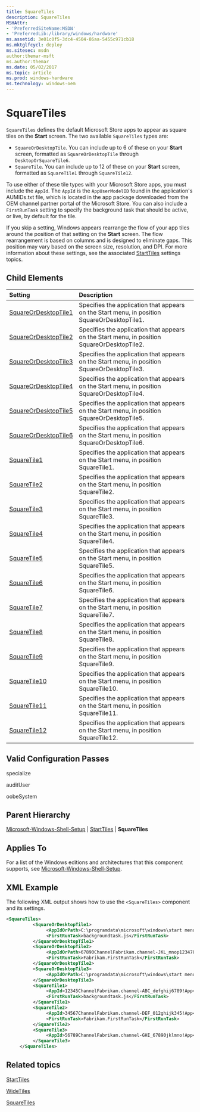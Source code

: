 ```yaml
---
title: SquareTiles
description: SquareTiles
MSHAttr:
- 'PreferredSiteName:MSDN'
- 'PreferredLib:/library/windows/hardware'
ms.assetid: 3e01c0f5-3dc4-4504-86aa-5455c971cb18
ms.mktglfcycl: deploy
ms.sitesec: msdn
author:themar-msft
ms.author:themar
ms.date: 05/02/2017
ms.topic: article
ms.prod: windows-hardware
ms.technology: windows-oem
---
```

# SquareTiles

`SquareTiles` defines the default Microsoft Store apps to appear as square tiles on the **Start** screen. The two available `SquareTiles` types are:

* `SquareOrDesktopTile`. You can include up to 6 of these on your **Start** screen, formatted as `SquareOrDesktopTile` through `DesktopOrSquareTile6`.
* `SquareTile`. You can include up to 12 of these on your **Start** screen, formatted as `SquareTile1` through `SquareTile12`.

To use either of these tile types with your Microsoft Store apps, you must include the `AppId`. The `AppId` is the `AppUserModelID` found in the application's AUMIDs.txt file, which is located in the app package downloaded from the OEM channel partner portal of the Microsoft Store. You can also include a `FirstRunTask` setting to specify the background task that should be active, or live, by default for the tile.

If you skip a setting, Windows appears rearrange the flow of your app tiles around the position of that setting on the **Start** screen. The flow rearrangement is based on columns and is designed to eliminate gaps. This position may vary based on the screen size, resolution, and DPI. For more information about these settings, see the associated [StartTiles](microsoft-windows-shell-setup-starttiles.md) settings topics.

## Child Elements

| Setting                 | Description                                                                           |
|:------------------------|:--------------------------------------------------------------------------------------|
|[SquareOrDesktopTile1](microsoft-windows-shell-setup-starttiles-squaretiles-squareordesktoptile1.md)|Specifies the application that appears on the Start menu, in position SquareOrDesktopTile1.|
|[SquareOrDesktopTile2](microsoft-windows-shell-setup-starttiles-squaretiles-squareordesktoptile2.md)|Specifies the application that appears on the Start menu, in position SquareOrDesktopTile2.|
|[SquareOrDesktopTile3](microsoft-windows-shell-setup-starttiles-squaretiles-squareordesktoptile3.md)|Specifies the application that appears on the Start menu, in position SquareOrDesktopTile3.|
|[SquareOrDesktopTile4](microsoft-windows-shell-setup-starttiles-squaretiles-squareordesktoptile4.md)|Specifies the application that appears on the Start menu, in position SquareOrDesktopTile4.|
|[SquareOrDesktopTile5](microsoft-windows-shell-setup-starttiles-squaretiles-squareordesktoptile5.md)|Specifies the application that appears on the Start menu, in position SquareOrDesktopTile5.|
|[SquareOrDesktopTile6](microsoft-windows-shell-setup-starttiles-squaretiles-squareordesktoptile6.md)|Specifies the application that appears on the Start menu, in position SquareOrDesktopTile6.|
|[SquareTile1](microsoft-windows-shell-setup-starttiles-squaretiles-squaretile1.md)|Specifies the application that appears on the Start menu, in position SquareTile1.|
|[SquareTile2](microsoft-windows-shell-setup-starttiles-squaretiles-squaretile2.md)|Specifies the application that appears on the Start menu, in position SquareTile2.|
|[SquareTile3](microsoft-windows-shell-setup-starttiles-squaretiles-squaretile3.md)|Specifies the application that appears on the Start menu, in position SquareTile3.|
|[SquareTile4](microsoft-windows-shell-setup-starttiles-squaretiles-squaretile4.md)|Specifies the application that appears on the Start menu, in position SquareTile4.|
|[SquareTile5](microsoft-windows-shell-setup-starttiles-squaretiles-squaretile5.md)|Specifies the application that appears on the Start menu, in position SquareTile5.|
|[SquareTile6](microsoft-windows-shell-setup-starttiles-squaretiles-squaretile6.md)|Specifies the application that appears on the Start menu, in position SquareTile6.|
|[SquareTile7](microsoft-windows-shell-setup-starttiles-squaretiles-squaretile7.md)|Specifies the application that appears on the Start menu, in position SquareTile7.|
|[SquareTile8](microsoft-windows-shell-setup-starttiles-squaretiles-squaretile8.md)|Specifies the application that appears on the Start menu, in position SquareTile8.|
|[SquareTile9](microsoft-windows-shell-setup-starttiles-squaretiles-squaretile9.md)|Specifies the application that appears on the Start menu, in position SquareTile9.|
|[SquareTile10](microsoft-windows-shell-setup-starttiles-squaretiles-squaretile10.md)|Specifies the application that appears on the Start menu, in position SquareTile10.|
|[SquareTile11](microsoft-windows-shell-setup-starttiles-squaretiles-squaretile11.md)|Specifies the application that appears on the Start menu, in position SquareTile11.|
|[SquareTile12](microsoft-windows-shell-setup-starttiles-squaretiles-squaretile12.md)|Specifies the application that appears on the Start menu, in position SquareTile12.|

## Valid Configuration Passes

specialize

auditUser

oobeSystem

## Parent Hierarchy

[Microsoft-Windows-Shell-Setup](microsoft-windows-shell-setup.md) | [StartTiles](microsoft-windows-shell-setup-starttiles.md) | **SquareTiles**

## Applies To

For a list of the Windows editions and architectures that this component supports, see [Microsoft-Windows-Shell-Setup](microsoft-windows-shell-setup.md).

## XML Example

The following XML output shows how to use the `<SquareTiles>` component and its settings.

```XML
<SquareTiles>
          <SquareOrDesktopTile1>
               <AppIdOrPath>C:\programdata\microsoft\windows\start menu\programs\desktoptile1.lnk</AppIdOrPath>
               <FirstRunTask>backgroundtask.js</FirstRunTask>
          </SquareOrDesktopTile1>
          <SquareOrDesktopTile2>
               <AppIdOrPath>67890ChannelFabrikam.channel-JKL_mnop1234789!App</AppIdOrPath>
               <FirstRunTask>Fabrikam.FirstRunTask</FirstRunTask>
          </SquareOrDesktopTile2>
          <SquareOrDesktopTile3>
               <AppIdOrPath>C:\programdata\microsoft\windows\start menu\programs\desktoptile3.lnk</AppIdOrPath>
          </SquareOrDesktopTile3>
          <SquareTile1>
               <AppId>12345ChannelFabrikam.channel-ABC_defghij6789!App</AppId>
               <FirstRunTask>backgroundtask.js</FirstRunTask>
          </SquareTile1>
          <SquareTile2>
               <AppId>34567ChannelFabrikam.channel-DEF_012ghijk345!App</AppId>
               <FirstRunTask>Fabrikam.FirstRunTask</FirstRunTask>
          </SquareTile2>
          <SquareTile3>
               <AppId>56789ChannelFabrikam.channel-GHI_67890jklmno!App</AppId>
          </SquareTile3>
     </SquareTiles>
```

## Related topics

[StartTiles](microsoft-windows-shell-setup-starttiles.md)

[WideTiles](microsoft-windows-shell-setup-starttiles-widetiles.md)

[SquareTiles](microsoft-windows-shell-setup-starttiles-regionaloverrides-regionaloverride-squaretiles.md)
